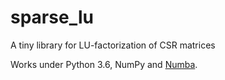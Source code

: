 # sparse_lu

A tiny library for LU-factorization of CSR matrices

Works under Python 3.6, NumPy and [Numba](https://numba.pydata.org).
